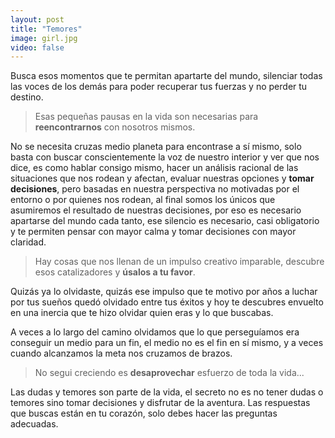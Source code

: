 ```yaml
---
layout: post
title: "Temores"
image: girl.jpg
video: false
---
```


Busca esos momentos que te permitan apartarte del mundo, silenciar todas las voces de los demás para poder recuperar tus fuerzas y no perder tu destino.

> Esas pequeñas pausas en la vida son necesarias para **reencontrarnos** con nosotros mismos.

No se necesita cruzas medio planeta para encontrase a sí mismo, solo basta con buscar conscientemente la voz de nuestro interior y ver que nos dice, es como hablar consigo mismo, hacer un análisis racional de las situaciones que nos rodean y afectan, evaluar nuestras opciones y **tomar decisiones**, pero basadas en nuestra perspectiva no motivadas por el entorno o por quienes nos rodean, al final somos los únicos que asumiremos el resultado de nuestras decisiones, por eso es necesario apartarse del mundo cada tanto, ese silencio es necesario, casi obligatorio y te permiten pensar con mayor calma y tomar decisiones con mayor claridad.

> Hay cosas que nos llenan de un impulso creativo imparable, descubre esos catalizadores y **úsalos a tu favor**.

Quizás ya lo olvidaste, quizás ese impulso que te motivo por años a luchar por tus sueños quedó olvidado entre tus éxitos y hoy te descubres envuelto en una inercia que te hizo olvidar quien eras y lo que buscabas.

A veces a lo largo del camino olvidamos que lo que perseguíamos era conseguir un medio para un fin, el medio no es el fin en sí mismo, y a veces cuando alcanzamos la meta nos cruzamos de brazos.

> No segui creciendo es **desaprovechar** esfuerzo de toda la vida...

Las dudas y temores son parte de la vida, el secreto no es no tener dudas o temores sino tomar decisiones y disfrutar de la aventura. Las respuestas que buscas están en tu corazón, solo debes hacer las preguntas adecuadas.
